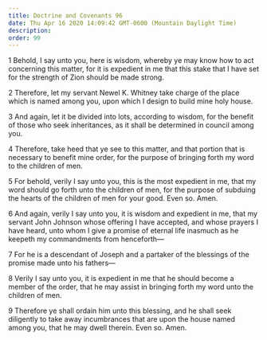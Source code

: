 ```yaml
---
title: Doctrine and Covenants 96
date: Thu Apr 16 2020 14:09:42 GMT-0600 (Mountain Daylight Time)
description: 
order: 99
---
```


<p>
  1 Behold, I say unto you, here is wisdom, whereby ye may know how to act
  concerning this matter, for it is expedient in me that this stake that I have
  set for the strength of Zion should be made strong.
</p>
<span></span>
<p>
  2 Therefore, let my servant Newel&#xA0;K. Whitney take charge of the place
  which is named among you, upon which I design to build mine holy house.
</p>
<p>
  3 And again, let it be divided into lots, according to wisdom, for the benefit
  of those who seek inheritances, as it shall be determined in council among
  you.
</p>
<p>
  4 Therefore, take heed that ye see to this matter, and that portion that is
  necessary to benefit mine order, for the purpose of bringing forth my word to
  the children of men.
</p>
<p>
  5 For behold, verily I say unto you, this is the most expedient in me, that my
  word should go forth unto the children of men, for the purpose of subduing the
  hearts of the children of men for your good. Even so. Amen.
</p>
<p>
  6 And again, verily I say unto you, it is wisdom and expedient in me, that my
  servant John Johnson whose offering I have accepted, and whose prayers I have
  heard, unto whom I give a promise of eternal life inasmuch as he keepeth my
  commandments from henceforth&#x2014;
</p>
<p>
  7 For he is a descendant of Joseph and a partaker of the blessings of the
  promise made unto his fathers&#x2014;
</p>
<p>
  8 Verily I say unto you, it is expedient in me that he should become a member
  of the order, that he may assist in bringing forth my word unto the children
  of men.
</p>
<p>
  9 Therefore ye shall ordain him unto this blessing, and he shall seek
  diligently to take away incumbrances that are upon the house named among you,
  that he may dwell therein. Even so. Amen.
</p>
